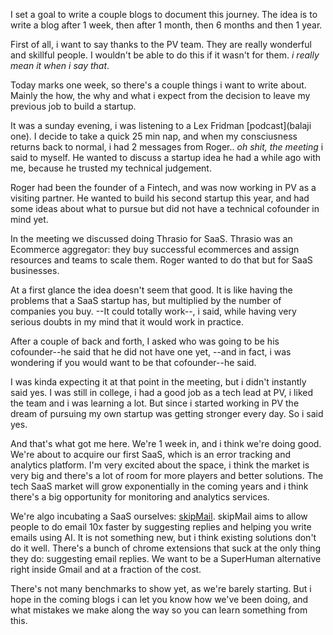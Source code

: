 

I set a goal to write a couple blogs to document this journey. The idea is to write a blog after 1 week, then after 1 month, then 6 months and then 1 year.


First of all, i want to say thanks to the PV team. They are really wonderful and skillful people. I wouldn't be able to do this if it wasn't for them. _i really mean it when i say that_.



Today marks one week, so there's a couple things i want to write about. Mainly the how, the why and what i expect from the decision to leave my previous job to build a startup.


It was a sunday evening, i was listening to a Lex Fridman [podcast](balaji one). I decide to take a quick 25 min nap, and when my consciusness returns back to normal, i had 2 messages from Roger.. _oh shit, the meeting_ i said to myself. He wanted to discuss a startup idea he had a while ago with me, because he trusted my technical judgement.

Roger had been the founder of a Fintech, and was now working in PV as a visiting partner. He wanted to build his second startup this year, and had some ideas about what to pursue but did not have a technical cofounder in mind yet.

In the meeting we discussed doing Thrasio for SaaS. Thrasio was an Ecommerce aggregator: they buy successful ecommerces and assign resources and teams to scale them. Roger wanted to do that but for SaaS businesses.

At a first glance the idea doesn't seem that good. It is like having the problems that a SaaS startup has, but multiplied by the number of companies you buy. --It could totally work--, i said, while having very serious doubts in my mind that it would work in practice.

After a couple of back and forth, I asked who was going to be his cofounder--he said that he did not have one yet, --and in fact, i was wondering if you would want to be that cofounder--he said.

I was kinda expecting it at that point in the meeting, but i didn't instantly said yes. I was still in college, i had a good job as a tech lead at PV, i liked the team and i was learning a lot. But since i started working in PV the dream of pursuing my own startup was getting stronger every day. So i said yes.


And that's what got me here. We're 1 week in, and i think we're doing good. We're about to acquire our first SaaS, which is an error tracking and analytics platform. I'm very excited about the space, i think the market is very big and there's a lot of room for more players and better solutions. The tech SaaS market will grow exponentially in the coming years and i think there's a big opportunity for monitoring and analytics services.

We're algo incubating a SaaS ourselves: [skipMail](https://skipmail.co). skipMail aims to allow people to do email 10x faster by suggesting replies and helping you write emails using AI. It is not something new, but i think existing solutions don't do it well. There's a bunch of chrome extensions that suck at the only thing they do: suggesting email replies. We want to be a SuperHuman alternative right inside Gmail and at a fraction of the cost.

There's not many benchmarks to show yet, as we're barely starting. But i hope in the coming blogs i can let you know how we've been doing, and what mistakes we make along the way so you can learn something from this.
